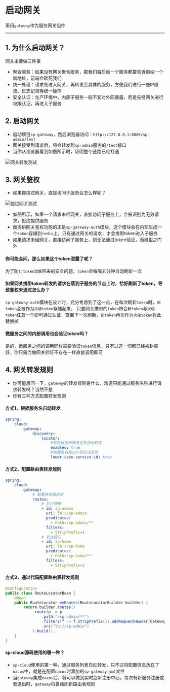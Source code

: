 # 启动网关 
采用`gateway`作为服务网关组件 

--- 

## 1. 为什么启动网关？
网关主要做三件事
- 聚合服务：如果没有网关聚合服务，那我们每启动一个服务都要告诉前端一个新地址，前端会砍死我们
- 统一处理：请求先进入网关，再转发至具体的服务，方便我们进行一些IP限流、日志记录等统一操作
- 安全认证：生产环境中，内部子服务一般不宜对外网暴露，而是先经网关进行权限认证，再进入子服务


## 2. 启动网关
- 启动项目`sp-gateway`，然后浏览器访问：`http://127.0.0.1:8080/sp-admin/test`
- 网关接受到请求后，将会转发到`sp-admin`服务的`/test`接口
- 当你从浏览器看到如图所示时，证明整个链路已经打通

![网关转发测试](http://oss.dev33.cn/sp-cloud/sp-admin-test.png)


## 3. 网关鉴权
- 如果你绕过网关，直接访问子服务会怎么样呢？

![绕过网关测试](http://oss.dev33.cn/sp-cloud/sp-admin-zj-test.png)

- 如图所示，如果一个请求未经网关，直接访问子服务上，会被识别为无效请求，拒绝提供服务
- 而提供网关鉴权功能的正是`sp-gateway-auth`模块，这个模块会在内部生成一个`token`存储到`redis`上，只有通过网关的请求，才会携带token进入子服务
- 如果请求未经网关，直接访问子服务上，则无法通过token验证，而被拒之门外


#### 你可能会问，那么如果这个token泄露了呢？
为了防止`token泄露`带来的安全问题，`token`会每隔五分钟自动刷新一次


#### 如果网关携带token转发的请求在落到子服务的节点上时，恰好刷新了token，导致鉴权未通过怎么办？
`sp-gateway-auth`模块在设计时，充分考虑到了这一点，在每次刷新`token`时，`旧token`会被作为`次级token`存储起来，
只要网关携带的`token`符合`新token`与`次级token`任意一个即可通过认证，直至下一次刷新，`新token`再次作为`次级token`将此替换掉


#### 微服务之间的内部调用也会验证token吗？
是的，微服务之间的调用同样需要验证`token`信息，只不过这一切都已经被封装好，你只需当做网关验证不存在一样直接调用即可


## 4. 网关转发规则
- 你可能想问一下，`gateway`的转发规则是什么，难道只能通过服务名称进行请求转发吗？当然不是
- 你有三种方式配置转发规则

#### 方式1，根据服务名自动转发
``` yml
spring:
    cloud:
        gateway:
			discovery:
				locator:
					#开启根据微服务名称自动转发
					enabled: true
					#微服务名称以小写形式呈现 
					lower-case-service-id: true
```

#### 方式2，配置路由表转发规则
``` yml
spring:
	cloud:
		gateway:
			# 配置转发路由表 
			routes:
				# 后台管理
				- id: sp-admin
				  uri: lb://sp-admin
				  predicates:
					- Path=/sp-admin/**
				  filters:
					- StripPrefix=1
				# 前台接口
				- id: sp-home
				  uri: lb://sp-home
				  predicates:
					- Path=/sp-home/**
				  filters:
					- StripPrefix=1
```

#### 方式3，通过代码配置路由表转发规则
``` java
@Configuration
public class RouteLocatorBean {
	@Bean
	public RouteLocator myRoutes(RouteLocatorBuilder builder) {
	    return builder.routes()
	        .route(p -> p
	            .path("/sp-admin/**")
	            .filters(f -> f.stripPrefix(1).addRequestHeader(GatewayAuthUtil.REQUEST_TOKEN_KEY, GatewayAuthUtil.getToken()))
	            .uri("lb://sp-admin")
	        ).build();
	}
}
```

#### sp-cloud源码使用的哪一种？
- `sp-cloud`使用的第一种，通过服务列表自动转发，只不过将配置信息放在了`nacos`中，就是在配置`nacos`时添加的`sp-gateway.yml`文件
- 当`gateway`集成`nacos`后，将可以做到实时监听注册中心，每次有新服务注册或者退出时，`gateway`将自动刷新路由表规则

